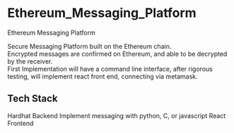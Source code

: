 # Ethereum_Messaging_Platform
Ethereum Messaging Platform

Secure Messaging Platform built on the Ethereum chain.  
Encrypted messages are confirmed on Ethereum, and able to be decrypted by the receiver.  
First Implementation will have a command line interface, after rigorous testing, will implement react front end,
connecting via metamask.  

## Tech Stack
Hardhat Backend
Implement messaging with python, C, or javascript
React Frontend
